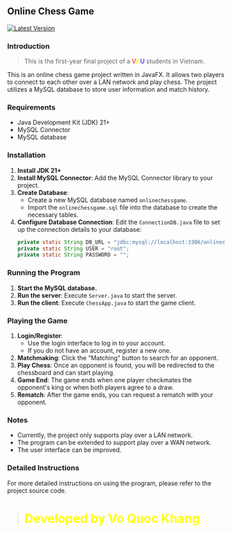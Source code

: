 ## Online Chess Game

<a href="https://github.com/Khang-23ITB093/OnlineChessGame/releases"><img src="https://img.shields.io/github/v/release/Khang-23ITB093/OnlineChessGame?5&style=for-the-badge" alt="Latest Version"></a>

### Introduction
> This is the first-year final project of a <span style="color: red;">V</span><span style="color: yellow;">K</span><span style="color: Blue;">U</span> students in Vietnam.

This is an online chess game project written in JavaFX. It allows two players to connect to each other over a LAN network and play chess. The project utilizes a MySQL database to store user information and match history.

### Requirements

* Java Development Kit (JDK) 21+
* MySQL Connector
* MySQL database

### Installation

1. **Install JDK 21+**
2. **Install MySQL Connector**: Add the MySQL Connector library to your project.
3. **Create Database**:
    * Create a new MySQL database named `onlinechessgame`.
    * Import the `onlinechessgame.sql` file into the database to create the necessary tables.
4. **Configure Database Connection**: Edit the `ConnectionDB.java` file to set up the connection details to your database:
    ```java
    private static String DB_URL = "jdbc:mysql://localhost:3306/onlinechessgame";
    private static String USER = "root";
    private static String PASSWORD = "";
    ```

### Running the Program

1. **Start the MySQL database.**
2. **Run the server**: Execute `Server.java` to start the server.
3. **Run the client**: Execute `ChessApp.java` to start the game client.

### Playing the Game

1. **Login/Register**:
    * Use the login interface to log in to your account.
    * If you do not have an account, register a new one.
2. **Matchmaking**: Click the "Matching" button to search for an opponent.
3. **Play Chess**: Once an opponent is found, you will be redirected to the chessboard and can start playing.
4. **Game End**: The game ends when one player checkmates the opponent's king or when both players agree to a draw.
5. **Rematch**: After the game ends, you can request a rematch with your opponent.

### Notes

* Currently, the project only supports play over a LAN network.
* The program can be extended to support play over a WAN network.
* The user interface can be improved.

### Detailed Instructions

For more detailed instructions on using the program, please refer to the project source code.


>  <h1 style="color: yellow">Developed by Vo Quoc Khang</h1>
